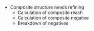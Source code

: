 *   Composite structure needs refining
    *   Calculation of composite reach
    *   Calculation of composite negative
    *   Breakdown of negatives